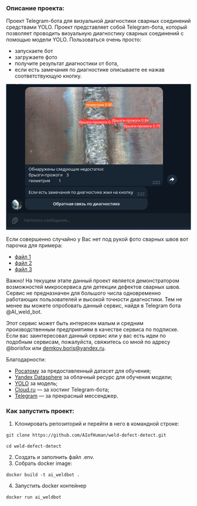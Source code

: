### Описание проекта:
Проект Telegram-бота для визуальной диагностики сварных соединений средствами YOLO.
Проект представляет собой Telegram-бота, который позволяет проводить визуальную диагностику сварных соединений с помощью модели YOLO. 
Пользоваться очень просто:
- запускаете бот
- загружаете фото
- получите результат диагностики от бота, 
- если есть замечания по диагностике описываете ее нажав соответствующую кнопку.

![Скриншот диагностики](screenshot.png)

Если совершенно случайно у Вас нет под рукой фото сварных швов вот парочка для примера:
- [файл 1](https://disk.yandex.ru/i/Szd1nV6vcM6-lw)
- [файл 2](https://disk.yandex.ru/i/NuQ8paKFZnEfjA)
- [файл 3](https://disk.yandex.ru/i/vCFs5cyH7pPS3g)

Важно! На текущем этапе данный проект является демонстратором возможностей микросервиса для детекции дефектов сварных швов. Сервис не предназначен для большого числа одновременно работающих пользователей и высокой точности диагностики.
Тем не менее вы можете опробовать данный сервис, найдя в Telegram бота @AI_weld_bot.

Этот сервис может быть интересен малым и средним производственным предприятиям в качестве сервиса по подписке. Если вас заинтересовал данный сервис или у вас есть идеи по подобным сервисам, пожалуйста, свяжитесь со мной по адресу @borisfox или demkov.boris@yandex.ru.

Благодарности:
- [Росатому](https://www.rosatom.ru/index.html) за предоставленный датасет для обучения;
- [Yandex Datasphere](https://yandex.cloud/ru/services/datasphere) за облачный ресурс для обучения модели;
- [YOLO](https://github.com/ultralytics/assets/releases/tag/v8.2.0) за модель;
- [Cloud.ru](https://cloud.ru/ru) — за хостинг Telegram-бота;
- [Telegram](https://web.telegram.org/) — за прекрасный мессенджер.


### Как запустить проект:

1. Клонировать репозиторий и перейти в него в командной строке:

```
git clone https://github.com/AIofHuman/weld-defect-detect.git
```

```
cd weld-defect-detect
```

2. Создать и заполнить файл .env.
3. Собрать docker image:

```
docker build -t ai_weldbot .
```
4. Запустить docker контейнер
```
docker run ai_weldbot
```
